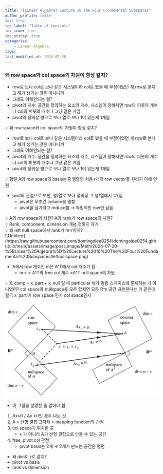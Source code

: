 ```yaml
---
title: "[Linear Algebra] Lecture 10 The Four Fundamental Subspaces"
author_profile: false
toc: true
toc_label: "Table of Contents"
toc_icon: true
toc_sticky: true
categories: 
    - Linear Algebra
tags:
last_modified_at: 2024-07-20
---
```


### 왜 row space와 col space의 차원이 항상 같지?
- row로 보나 col로 보나 같은 시스템이라 col로 봤을 때 부정이었던 게 row로 본다고 해가 생기는 것은 아니니까
- 그래도 이해안되는 걸?
- pivot의 개수: 공간을 정의하는 요소의 개수, 시스템이 정해지면 row의 피봇의 개수나 col의 피봇의 개수나 그냥 같은 거임
- pivot의 정의상 행으로 보나 열로 보나 1이 있는게 1개임


<aside>
💡 왜 row space와 col space의 차원이 항상 같지?

</aside>

- row로 보나 col로 보나 같은 시스템이라 col로 봤을 때 부정이었던 게 row로 본다고 해가 생기는 것은 아니니까
- 그래도 이해안되는 걸?
- pivot의 개수: 공간을 정의하는 요소의 개수, 시스템이 정해지면 row의 피봇의 개수나 col의 피봇의 개수나 그냥 같은 거임
- pivot의 정의상 행으로 보나 열로 보나 1이 있는게 1개임

<aside>
💡 행렬 A의 row space의 basis는 R 행렬의 처음 r개의 row vector들
원리가 이해 안됨

</aside>

- pivit의 관점으로 보면, 행/열로 보나 정의상 그 행/열에서 1개임
    - pivot은 무조건 column을 말함
    - pivot을 남기려고 reduce함 → 독립적인 row만 남음

<aside>
💡 A의 row space의 차원? A의 rank가 row space의 차원?

</aside>

<aside>
💡 Rank, component, dimension 개념 정확히 하기

</aside>

<aside>
💡 왜 left null space에서 rank가 m-r이지?


</aside>
![Untitled](https://raw.githubusercontent.com/domingolee0254/domingolee0254.github.io/main/assets/image/post_image/Math/2024-07-20-%5BLinear%20Algebra%5D%20Lecture%2010%20The%20Four%20Fundamental%20Subspaces/leftnullspace.png)

- A에서 row 개수인 m은 A^T에서 col 개수가 됨
    - m-r = A^T의 free col 개수 =A^T null space의 차원
    

<aside>
💡 X_comp = x_part + x_null 일 때 particular 해가 컬럼 스페이스에 존재하는 거 아니었어?
col space와 nullspace를 모두 합치면 모든 R^n 공간 표현한다는 거 같은데 결국 x_parti가 row space 인지 col space인지

</aside>

![Untitled](https://raw.githubusercontent.com/domingolee0254/domingolee0254.github.io/main/assets/image/post_image/Math/2024-07-20-%5BLinear%20Algebra%5D%20Lecture%2010%20The%20Four%20Fundamental%20Subspaces/foursubspaces.jpg)

- 이 그림을 설명할 줄 알아야 함
1. Ax=0 / Ax ≠0인 경우 나눈 것
2. A = 선형 결합 그자체  = mapping function의 관점
3. col space가 위치한 곳
    - x 가 아니라 A가 선형 결합으로 만들 수 있는 공간
4. free, pivot col 관점
    - pivot basis는 2개 → 2개가 만드는 공간은 평면
- 왜 dim이 r로 같지?
- pivot vs basis
- rank vs dimension


